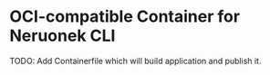 # OCI-compatible Container for Neruonek CLI

TODO: Add Containerfile which will build application and publish it.
